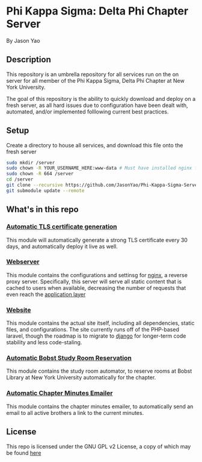 # Phi Kappa Sigma: Delta Phi Chapter Server
By Jason Yao

## Description
This repository is an umbrella repository for all services run on the on server for all member of
the Phi Kappa Sigma, Delta Phi Chapter at New York University.

The goal of this repository is the ability to quickly download and deploy on a fresh server, as all 
hard issues due to configuration have been dealt with, automated, and/or implemented folllowing 
current best practices.

## Setup
Create a directory to house all services, and download this file onto the fresh server

```sh
sudo mkdir /server
sudo chown -R YOUR_USERNAME_HERE:www-data # Must have installed nginx first
sudo chown -R 664 /server
cd /server
git clone --recursive https://github.com/JasonYao/Phi-Kappa-Sigma-Server.git .
git submodule update --remote
```

## What's in this repo

### [Automatic TLS certificate generation](letsEncrypt/)
This module will automatically generate a strong TLS certificate every 30 days, and automatically
deploy it live as well.

### [Webserver](nginx/)
This module contains the configurations and settinsg for [nginx](http://nginx.org/en/), a reverse 
proxy server. Specifically, this server will serve all static content that is cached to users when 
available, decreasing the number of requests that even reach the [application layer](skullhouse)

### [Website](skullhouse/)
This module contains the actual site itself, including all dependencies, static files, and configurations. 
The site currently runs off of the PHP-based laravel, though the roadmap is to migrate to [django](https://www.djangoproject.com/) 
for longer-term code stability and less code-staling.

### [Automatic Bobst Study Room Reservation](room_automator/)
This module contains the study room automator, to reserve rooms at Bobst Library at New York University
automatically for the chapter.

### [Automatic Chapter Minutes Emailer](minutes_emailer/)
This module contains the chapter minutes emailer, to automatically send an email to all active brothers 
a link to the current minutes.

## License
This repo is licensed under the GNU GPL v2 License, a copy of which may be found [here](LICENSE)
